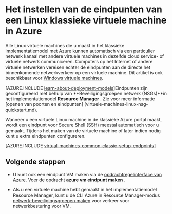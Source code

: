 <properties
    pageTitle="Instellen van de eindpunten van een klassieke Linux VM | Microsoft Azure"
    description="Meer informatie over de eindpunten van een Linux VM in Azure klassieke portal instellen voor de communicatie met een virtuele Linux machine in Azure"
    services="virtual-machines-linux"
    documentationCenter=""
    authors="cynthn"
    manager="timlt"
    editor=""
    tags="azure-service-management"/>

<tags
    ms.service="virtual-machines-linux"
    ms.workload="infrastructure-services"
    ms.tgt_pltfrm="vm-linux"
    ms.devlang="na"
    ms.topic="article"
    ms.date="07/13/2016"
    ms.author="cynthn"/>

# <a name="how-to-set-up-endpoints-on-a-linux-classic-virtual-machine-in-azure"></a>Het instellen van de eindpunten van een Linux klassieke virtuele machine in Azure

Alle Linux virtuele machines die u maakt in het klassieke implementatiemodel met Azure kunnen automatisch via een particulier netwerk kanaal met andere virtuele machines in dezelfde cloud service- of virtuele netwerk communiceren. Computers op het Internet of andere virtuele netwerken vereisen echter de eindpunten aan de directe het binnenkomende netwerkverkeer op een virtuele machine. Dit artikel is ook beschikbaar voor [Windows virtuele machines](virtual-machines-windows-classic-setup-endpoints.md).

[AZURE.INCLUDE [learn-about-deployment-models](../../includes/learn-about-deployment-models-classic-include.md)]Eindpunten zijn geconfigureerd met behulp van **Beveiligingsgroepen netwerk (NSGs)**in het implementatiemodel **Resource Manager** . Zie voor meer informatie [openen van poorten en eindpunten] (virtuele-machines-linux-nsg-quickstart.md).

Wanneer u een virtuele Linux machine in de klassieke Azure portal maakt, wordt een eindpunt voor Secure Shell (SSH) meestal automatisch voor u gemaakt. Tijdens het maken van de virtuele machine of later indien nodig kunt u extra eindpunten configureren.
 

[AZURE.INCLUDE [virtual-machines-common-classic-setup-endpoints](../../includes/virtual-machines-common-classic-setup-endpoints.md)]

## <a name="next-steps"></a>Volgende stappen

* U kunt ook een eindpunt VM maken via de [opdrachtregelinterface van Azure](../virtual-machines-command-line-tools.md). Voer de opdracht **azure vm eindpunt maken** .

* Als u een virtuele machine hebt gemaakt in het implementatiemodel Resource Manager, kunt u de CLI Azure in Resource Manager-modus [netwerk-beveiligingsgroepen maken](../virtual-network/virtual-networks-create-nsg-arm-cli.md) voor verkeer voor netwerkbesturing voor VM.